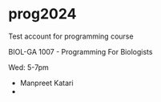 # prog2024

Test account for programming course

BIOL-GA 1007 - Programming For Biologists

Wed: 5-7pm

- Manpreet Katari
- 
